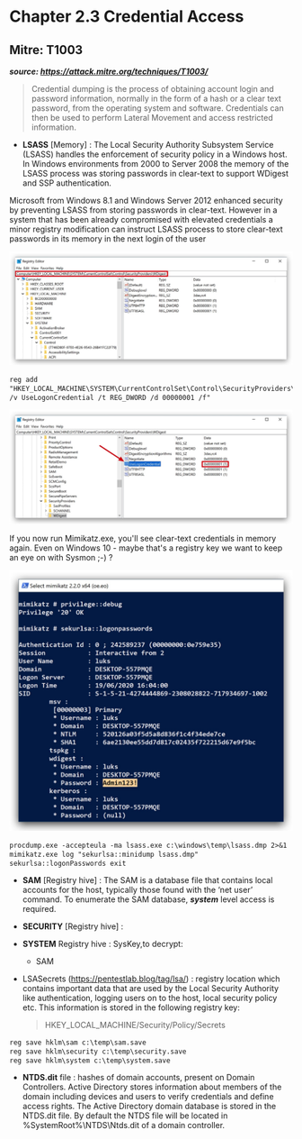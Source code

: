 # Chapter 2.3 Credential Access

Mitre: T1003 
--
***source: https://attack.mitre.org/techniques/T1003/***

>Credential dumping is the process of obtaining account login and password information, normally in the form of a hash or a clear text password, from the operating system and software. Credentials can then be used to perform Lateral Movement and access restricted information.

- **LSASS** [Memory] : The Local Security Authority Subsystem Service (LSASS) handles the enforcement of security policy in a Windows host. In Windows environments from 2000 to Server 2008 the memory of the LSASS process was storing passwords in clear-text to support WDigest and SSP authentication. 

Microsoft from Windows 8.1 and Windows Server 2012 enhanced security by preventing LSASS from storing passwords in clear-text. However in a system that has been already compromised with elevated credentials a minor registry modification can instruct LSASS process to store clear-text passwords in its memory in the next login of the user

![WDIGEST](assets/01-reg_wdigest.jpg)

```code
reg add "HKEY_LOCAL_MACHINE\SYSTEM\CurrentControlSet\Control\SecurityProviders\WDigest" /v UseLogonCredential /t REG_DWORD /d 00000001 /f"
```

![WDIGEST](assets/01-reg_wdigest_clear.jpg) 

If you now run Mimikatz.exe, you'll see clear-text credentials in memory again. Even on Windows 10 - maybe that's a registry key we want to keep an eye on with Sysmon ;-) ?

![WDIGEST](assets/01-mimi_clear.jpg) 


```code
procdump.exe -accepteula -ma lsass.exe c:\windows\temp\lsass.dmp 2>&1
mimikatz.exe log "sekurlsa::minidump lsass.dmp" sekurlsa::logonPasswords exit
```

- **SAM** [Registry hive] : The SAM is a database file that contains local accounts for the host, typically those found with the ‘net user’ command. To enumerate the SAM database, ***system*** level access is required. 

- **SECURITY** [Registry hive] : 
  
- **SYSTEM** Registry hive : SysKey,to decrypt:
    -  SAM
  
- LSASecrets (https://pentestlab.blog/tag/lsa/) : registry location which contains important data that are used by the Local Security Authority like authentication, logging users on to the host, local security policy etc. This information is stored in the following registry key:
  > HKEY_LOCAL_MACHINE/Security/Policy/Secrets

```code
reg save hklm\sam c:\temp\sam.save
reg save hklm\security c:\temp\security.save
reg save hklm\system c:\temp\system.save
```

- **NTDS.dit** file : hashes of domain accounts, present on Domain Controllers. Active Directory stores information about members of the domain including devices and users to verify credentials and define access rights. The Active Directory domain database is stored in the NTDS.dit file. By default the NTDS file will be located in %SystemRoot%\NTDS\Ntds.dit of a domain controller.